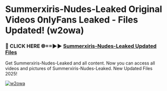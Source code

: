 # Summerxiris-Nudes-Leaked Original Videos 0nlyFans Leaked - Files Updated! (w2owa)

<h3>🔴 CLICK HERE 🌐==►► <a href="https://tinyurl.com/4mcuefdz" rel="nofollow">Summerxiris-Nudes-Leaked Updated Files</a></h3>

Get Summerxiris-Nudes-Leaked and all content. Now you can access all videos and pictures of Summerxiris-Nudes-Leaked. New Updated Files 2025!

[![w2owa](https://i.imgur.com/StAQSOY.gif)](https://tinyurl.com/4mcuefdz)
